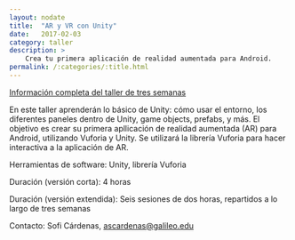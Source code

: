 ```yaml
---
layout: nodate
title:  "AR y VR con Unity"
date:   2017-02-03
category: taller
description: >
    Crea tu primera aplicación de realidad aumentada para Android.
permalink: /:categories/:title.html
---
```


<a href="https://github.com/innovationlabug/innovationlabug.github.io/raw/master/assets/realidad-mixta-info.pdf">Información completa del taller de tres semanas</a>

En este taller aprenderán lo básico de Unity: cómo usar el entorno, los diferentes paneles dentro de Unity, game objects, prefabs, y más. El objetivo es crear su primera apllicación de realidad aumentada (AR) para Android, utilizando Vuforia y Unity. Se utilizará la librería Vuforia para hacer interactiva a la aplicación de AR.

Herramientas de software: Unity, librería Vuforia

Duración (versión corta): 4 horas

Duración (versión extendida): Seis sesiones de dos horas, repartidos a lo largo de tres semanas

Contacto: Sofi Cárdenas, ascardenas@galileo.edu
